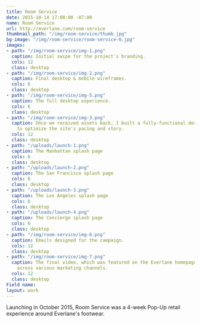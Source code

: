 ```yaml
---
title: Room Service
date: 2015-10-14 17:00:00 -07:00
name: Room Service
url: http://everlane.com/room-service
thumbnail_path: "/img/room-service/thumb.jpg"
bg-image: "/img/room-service/room-service-0.jpg"
images:
- path: "/img/room-service/img-1.png"
  caption: Initial swipe for the project's branding.
  cols: 12
  class: desktop
- path: "/img/room-service/img-2.png"
  caption: Final desktop & mobile wireframes.
  cols: 6
  class: desktop
- path: "/img/room-service/img-5.png"
  caption: The full desktop experience.
  cols: 6
  class: desktop
- path: "/img/room-service/img-3.png"
  caption: Once we received assets back, I built a fully-functional desktop prototype
    to optimize the site's pacing and story.
  cols: 12
  class: desktop
- path: "/uploads/launch-1.png"
  caption: The Manhattan splash page
  cols: 6
  class: desktop
- path: "/uploads/launch-2.png"
  caption: The San Francisco splash page
  cols: 6
  class: desktop
- path: "/uploads/launch-3.png"
  caption: The Los Angeles splash page
  cols: 6
  class: desktop
- path: "/uploads/launch-4.png"
  caption: The Concierge splash page
  cols: 6
  class: desktop
- path: "/img/room-service/img-6.png"
  caption: Emails designed for the campaign.
  cols: 12
  class: desktop
- path: "/img/room-service/img-7.png"
  caption: The final video, which was featured on the Everlane homepage and promoted
    across various marketing channels.
  cols: 12
  class: desktop
Field name: 
layout: work
---
```


Launching in October 2015, Room Service was a 4-week Pop-Up retail experience around Everlane's footwear.
